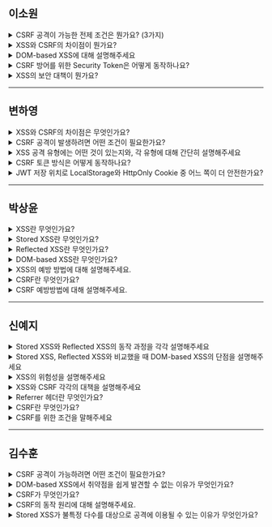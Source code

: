 ## 이소원
<details> <summary>CSRF 공격이 가능한 전제 조건은 뭔가요? (3가지)</summary>
첫 번째, 사용자가 보안에 취약한 서버로부터 이미 인증받은 상태(로그인 등)여야 합니다.
두 번째, 쿠키 기반으로 서버 세션 정보를 획득할 수 있어야 합니다.
세 번째, 공격자는 서버를 공격하기 위한 요청 방법에 대해 미리 파악하고 있어야 합니다.

</details> <details> <summary>XSS와 CSRF의 차이점이 뭔가요?</summary>
XSS는
불특정 다수의 클라이언트를 대상으로 공격하며,
클라이언트가 웹 서버를 신뢰하는 상태를 기반으로 공격이 이루어집니다.
쿠키 및 세션을 탈취하거나 사용자를 조작하거나 악성 사이트로 이동할 수 있습니다.

CSRF는
서버를 대상으로 공격하며,
클라이언트가 웹 브라우저를 신뢰하는 상태를 기반으로 공격이 실행됩니다.
공격자가 인증된 사용자의 권한을 도용하여 인증된 사용자의 브라우저를 속여,
사용자의 브라우저가 원치 않는 요청을 전송합니다.
서버는 해당 요청이 인증된 사용자가 보낸 줄 알고 정상 처리하게 됩니다.

</details> <details> <summary>DOM-based XSS에 대해 설명해주세요</summary>
공격자의 악성스크립트가 DOM 영역에서 실행되어 서버와의 상호작용 없이 브라우저 자체에서 악성 스크립트가 실행되는 취약점입니다.
DOM-based XSS는 서버와 상호작용 없이 브라우저에서 바로 악성 스크립트가 실행되고 공격이 이루어지기 때문에 취약점을 쉽게 발견할 수 없다는 특징이 있습니다.

</details> <details> <summary>CSRF 방어를 위한 Security Token은 어떻게 동작하나요?</summary>
사용자의 세션에 임의의 난수 값을 저장하고 사용자의 요청마다 해당 난수 값을 포함시킨 이후, 백엔드에서 요청이 들어올 때마다 저장된 토큰 값과 파라미터에 전달되는 토큰 값이 일치하는지 검증하는 방식으로 동작합니다.

</details> <details> <summary>XSS의 보안 대책이 뭔가요?</summary>
script 문자를 필터링합니다.
XSS 취약점은 공격자가 삽입한 악성 스크립트로 인해 발생하기 때문에, 입력값 검증을 통해 악성스크립트의 삽입을 방지하거나 입력되어도 동작하지 않도록 출력값을 무효화 해야 합니다.

</details>

---

## 변하영

<details> <summary>XSS와 CSRF의 차이점은 무엇인가요?</summary>
XSS는 사용자가 신뢰하는 웹사이트에 악성 스크립트를 삽입하는 공격이고, CSRF는 웹사이트가 사용자의 브라우저를 신뢰한다는 점을 악용하는 공격입니다.
XSS는 클라이언트를, CSRF는 서버를 주요 공격 대상으로 삼습니다.

</details> <details> <summary>CSRF 공격이 발생하려면 어떤 조건이 필요한가요?</summary>
사용자가 로그인된 상태여야 하고, 인증정보가 쿠키에 저장되어 있어야 하며, 공격자가 해당 서버의 요청 구조를 알아야 합니다.

</details> <details> <summary>XSS 공격 유형에는 어떤 것이 있는지와, 각 유형에 대해 간단히 설명해주세요</summary>
Stored XSS, Reflected XSS, DOM-based XSS가 있습니다.
Stored XSS는 악성 스크립트가 서버에 저장되어 있다가 여러 사용자에게 전파되는 반면에 Reflected XSS는 공격자가 만든 URL에 포함된 스크립트가 즉시 사용자 브라우저에서 실행되는 방식입니다.
DOM-based XSS는 서버를 거치지 않고 브라우저의 DOM 조작 로직에서 악성 스크립트가 실행되는 XSS입니다.

</details> <details> <summary>CSRF 토큰 방식은 어떻게 동작하나요?</summary>
서버는 세션마다 무작위 토큰을 생성하고, 클라이언트는 이 토큰을 요청 시 함께 보냅니다.
서버는 요청의 토큰과 세션의 토큰이 일치하는 지를 비교해 요청을 검증합니다.

</details> <details> <summary>JWT 저장 위치로 LocalStorage와 HttpOnly Cookie 중 어느 쪽이 더 안전한가요?</summary>
LocalStorage는 CSRF에 안전하지만 XSS에 취약합니다. JavaScript로 접근 가능하기 때문입니다.
반면에 HttpOnly Cookie는 XSS에 강하지만 CSRF 공격에는 취약하므로 CSRF 토큰 같은 보완책이 필요합니다.
실제 서비스에 적합한 저장 방식을 선택하고, 적절한 보완을 함께 적용해야 합니다.

</details>

---

## 박상윤
<details> <summary>XSS란 무엇인가요?</summary>
스크립트 언어와 취약한 코드를 공격 대상으로 하여, 공격자가 상대방의 브라우저에 악성 스크립트를 삽입해 의도하지 않은 명령을 실행시키거나 세션 등을 탈취할 수 있는 취약점입니다.
웹 서버 사용자에 대한 입력값 검증이 미흡할 때 발생할 수 있고, 주로 여러 사용자가 보는 게시판이나 메일 등을 통해 악성 스크립트를 삽입하는 공격 기법입니다.

</details> <details> <summary>Stored XSS란 무엇인가요?</summary>
악성 스크립트를 서버에 저장시킨 다음 클라이언트의 요청/응답 과정을 통해 공격하는 방식입니다.

</details> <details> <summary>Reflected XSS란 무엇인가요?</summary>
사용자가 요청한 악성스크립트가 사용자측에서 반사되어 동작하는 취약점으로, 공격자의 악성스크립트가 데이터베이스와 같은 저장소에 별도로 저장되지 않고 사용자의 화면에 즉시 출력되면서 피해가 발생합니다.

</details> <details> <summary>DOM-based XSS란 무엇인가요?</summary>
공격자의 악성스크립트가 DOM 영역에서 실행됨으로써 서버와의 상호작용 없이 브라우저 자체에서 악성스크립트가 실행되는 취약점입니다.
피해자의 브라우저가 html 페이지를 분석하여 DOM을 생성할 때 악성 스크립트가 DOM의 일부로 구성되어 생성되는 공격 방식입니다.

</details> <details> <summary>XSS의 예방 방법에 대해 설명해주세요.</summary>
Script 보안 문자를 필터링 합니다.
XSS 취약점은 공격자가 삽입한 악성스크립트로 인해 발생하기 때문에 입력값 검증을 통해 악성스크립트가 삽입되는 것을 방지해야합니다.

</details> <details> <summary>CSRF란 무엇인가요?</summary>
사용자가 자신의 의지와는 무관하게 공격자가 의도한 행위(데이터 수정, 삭제, 등록 등)을 특정 웹사이트에 요청하게 하는 공격입니다.

</details> <details> <summary>CSRF 예방방법에 대해 설명해주세요.</summary>
Referrer 방법으로 백엔드에서 request의 referrer를 확인하여 domain이 일치하는 지 검증합니다.
사용자의 세션에 임의의 난수 값을 저장하고 사용자의 요청 마다 해당 난수 값을 포함 시켜 전송시킨 이후, 백엔드에서 요청이 들어올 때마다 세션에 저장된 토큰 값과 요청 파라미터에 전달되는 토큰 값이 일치하는 지 검증하는 Security Token 방법을 사용합니다.

</details>

---

## 신예지

<details>
<summary>Stored XSS와 Reflected XSS의 동작 과정을 각각 설명해주세요</summary>

Stored XSS는 공격자가 게시판에 악성 스크립트가 포함된 게시물을 작성하여 다른 사용자가 접근할 수 있도록 업로드합니다. 사용자가 악성 스크립트가 포함된 게시물을 요청하면 공격자가 삽입한 악성 스크립트가 사용자 측에서 실행됩니다.

반면 Reflected XSS는 악성 스크립트를 서버에 저장하지 않고 url의 파라미터에 악성 스크립트를 삽입하고 이메일, 메신저 등을 통해 사용자가 클릭할 수 있도록 유도합니다. 사용자가 url을 클릭하면 공격자가 삽입한 악성 스크립트가 실행됩니다.

</details>

<details>
<summary>Stored XSS, Reflected XSS와 비교했을 때 DOM-based XSS의 단점을 설명해주세요</summary>

DOM-based XSS는 Stored XSS, Reflected XSS와 달리 서버와의 상호작용 없이 브라우저 자체에서 악성 스크립트를 실행하고 공격이 이뤄지기 때문에 취약점을 쉽게 발견할 수 없다는 단점이 있습니다.

</details>

<details>
<summary>XSS의 위험성을 설명해주세요</summary>

1. 쿠키 정보 및 세션 ID를 획득할 수 있습니다.
2. 시스템 관리자 권한을 획득할 수 있습니다.
3. 악성 코드를 다운로드 할 수 있습니다. (사용자가 악성 스크립트가 있는 URL을 클릭하도록 유도 해 악성 프로그램을 다운받는 사이트로 리다이렉트(Redirect) 하거나 트로이 목마 프로그램을 다운로드하도록 유도할 수 있습니다.)
4. 거짓 페이지를 노출할 수 있습니다.

</details>

<details>
<summary>XSS와 CSRF 각각의 대책을 설명해주세요</summary>

XSS는 특수 문자를 치환하여 악성스크립트가 입력되어도 동작하지 않도록 출력값을 무효화할 수 있습니다.

CSRF는 request의 referrer를 확인하여 도메인이 일치하는지 검증하는 방법과 Security Token을 검증하는 방법이 있습니다.

Security Token을 검증하는 방법은 사용자의 세션에 임의의 난수 값을 저장하고 사용자의 요청 마다 해당 난수 값을 포함 시켜 전송시킨 이후, 백엔드에서 요청이 들어올 때마다 세션에 저장된 토큰 값과 요청 파라미터에 전달되는 토큰 값이 일치하는 지 검증하는 방법입니다.

이외에도 입력화면 폼 작성 시 (GET) 방식보다는 (POST) 방식을 사용하거나 중요 기능에 대해서는 사용자 세션 검증과 더불어 2차, 3차의 추가 인증을 필수적으로 수행하도록 구현하는 방법이 있습니다.

</details>

<details>
<summary>Referrer 헤더란 무엇인가요?</summary>

사용자가 어느 페이지에서 이 요청을 보냈는지를 담은 HTTP 헤더로, 브라우저가 자동으로 삽입합니다.

</details>

<details>
<summary>CSRF란 무엇인가요?</summary>

사용자가 자신의 의지와는 무관하게 공격자가 의도한 행위(데이터 수정, 삭제, 등록 등)를 특정 웹사이트에 요청하게 하는 공격입니다.

</details>

<details>
<summary>CSRF를 위한 조건을 말해주세요</summary>

1. 사용자가 보안이 취약한 서버로부터 이미 인증을 받은 상태(로그인 등)여야 합니다.
2. 쿠키 기반으로 서버 세션 정보를 획득할 수 있어야 합니다.
3. 공격자는 서버를 공격하기 위한 요청 방법에 대해 미리 파악하고 있어야 합니다.

</details>

---

## 김수훈

<details>
<summary>CSRF 공격이 가능하려면 어떤 조건이 필요한가요?</summary>

사용자가 인증된 상태여야 하고, 쿠키 기반 인증을 사용해야 하며, 공격자가 요청 방식을 알아야 합니다.

</details>

<details>
<summary>DOM-based XSS에서 취약점을 쉽게 발견할 수 없는 이유가 무엇인가요?</summary>

서버와 상호작용 없이 브라우저에서 바로 악성스크립트가 실행되고 공격이 이루어지기 때문입니다.

</details>

<details>
<summary>CSRF가 무엇인가요?</summary>

사용자가 자신의 의지와는 무관하게 공격자가 의도한 데이터 수정 삭제 삽입 등의 행위를 특정 웹사이트에 요청하게 하는 공격입니다.

</details>

<details>
<summary>CSRF의 동작 원리에 대해 설명해주세요.</summary>

1. 사용자가 보안이 취약한 서비스에 로그인 합니다.
2. 공격자는 서버에 인증된 브라우저의 사용자가 악성 스크립트 페이지를 누르도록 유도합니다.
3. 사용자가 악성 스크립트가 저장된 페이지에 접속할 때, 쿠키에 저장된 session ID는 브라우저에 의해 자동으로 요청 헤더에 담겨서 서버로 요청됩니다.
4. 서버는 쿠키에 담긴session ID를 통해 해당 요청이 인증된 사용자로부터 온 것으로 판단하고 처리합니다.

</details>

<details>
<summary>Stored XSS가 불특정 다수를 대상으로 공격에 이용될 수 있는 이유가 무엇인가요?</summary>

공격자의 악성스크립트가 서버에 저장되기 때문입니다.

</details>
